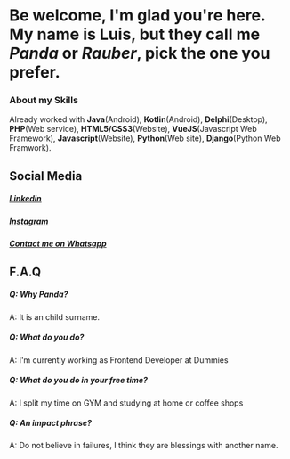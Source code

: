 # Be welcome, I'm glad you're here. My name is Luis, but they call me _Panda_ or _Rauber_, pick the one you prefer.
### About my Skills
Already worked with **Java**(Android), **Kotlin**(Android), **Delphi**(Desktop), **PHP**(Web service), **HTML5/CSS3**(Website), **VueJS**(Javascript Web Framework), **Javascript**(Website), **Python**(Web site), **Django**(Python Web Framwork).

## Social Media
##### [Linkedin](https://www.linkedin.com/in/luis-fernando-rauber-juvinel-796a5515a/)
##### [Instagram](https://instagram.com/luisfrauber)
##### [Contact me on Whatsapp](https://api.whatsapp.com/send?phone=5545998345338&text=Hi%20Luis%2C%20i%20found%20your%20number%20on%20Github.com)

## F.A.Q
##### **Q: Why Panda?**
A: It is an child surname.
##### **Q: What do you do?**
A: I'm currently working as Frontend Developer at Dummies
##### **Q: What do you do in your free time?**
A: I split my time on GYM and studying at home or coffee shops
##### **Q: An impact phrase?**
A: Do not believe in failures, I think they are blessings with another name.


